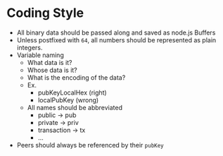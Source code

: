 # Coding Style

 - All binary data should be passed along and saved as node.js Buffers
 - Unless postfixed with `64`, all numbers should be represented as plain integers.
 - Variable naming
    - What data is it?
    - Whose data is it?
    - What is the encoding of the data?
    - Ex.
        - pubKeyLocalHex (right)
        - localPubKey (wrong)
    - All names should be abbreviated
        - public -> pub
        - private -> priv
        - transaction -> tx
        - ...
 - Peers should always be referenced by their `pubKey`